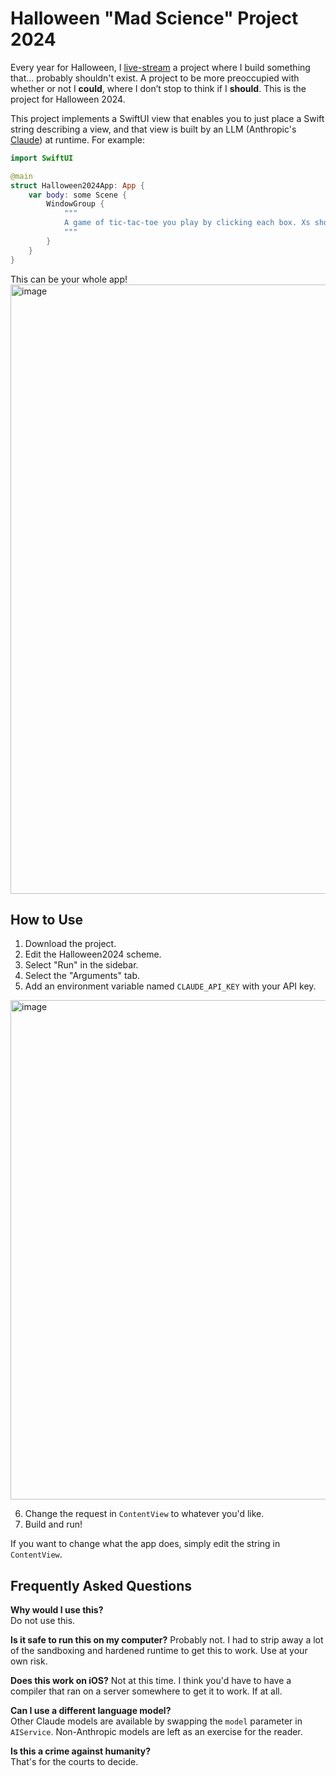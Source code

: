 # Halloween "Mad Science" Project 2024
Every year for Halloween, I [live-stream](https://twitch.tv/cocoatype) a project where I build something that… probably shouldn't exist. A project to be more preoccupied with whether or not I **could**, where I don’t stop to think if I **should**. This is the project for Halloween 2024.

This project implements a SwiftUI view that enables you to just place a Swift string describing a view, and that view is built by an LLM (Anthropic's [Claude](https://claude.ai)) at runtime. For example:

```swift
import SwiftUI

@main
struct Halloween2024App: App {
    var body: some Scene {
        WindowGroup {
            """
            A game of tic-tac-toe you play by clicking each box. Xs should be red and Os should be green. If all the squares are filled, make a snarky comment about how tic-tac-toe is boring.
            """
        }
    }
}
```

This can be your whole app!
<img width="975" alt="image" src="https://github.com/user-attachments/assets/952f0f1c-e8bb-4ae6-89cf-84e8d01ec88d">

## How to Use

1. Download the project.
2. Edit the Halloween2024 scheme.
3. Select "Run" in the sidebar.
4. Select the "Arguments" tab.
5. Add an environment variable named `CLAUDE_API_KEY` with your API key.
<img width="799" alt="image" src="https://github.com/user-attachments/assets/74f60509-0f9e-4908-b73a-7ce8f4a14745">

6. Change the request in `ContentView` to whatever you'd like.
7. Build and run!

If you want to change what the app does, simply edit the string in `ContentView`.

## Frequently Asked Questions
**Why would I use this?**    
Do not use this.

**Is it safe to run this on my computer?**
Probably not. I had to strip away a lot of the sandboxing and hardened runtime to get this to work. Use at your own risk.

**Does this work on iOS?**
Not at this time. I think you'd have to have a compiler that ran on a server somewhere to get it to work. If at all.

**Can I use a different language model?**    
Other Claude models are available by swapping the `model` parameter in `AIService`. Non-Anthropic models are left as an exercise for the reader.

**Is this a crime against humanity?**    
That's for the courts to decide.
